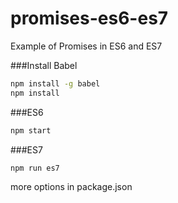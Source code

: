 # promises-es6-es7

Example of Promises in ES6 and ES7

###Install Babel
```bash
npm install -g babel
npm install
```

###ES6
```bash
npm start
```

###ES7
```bash
npm run es7
```

more options in package.json
